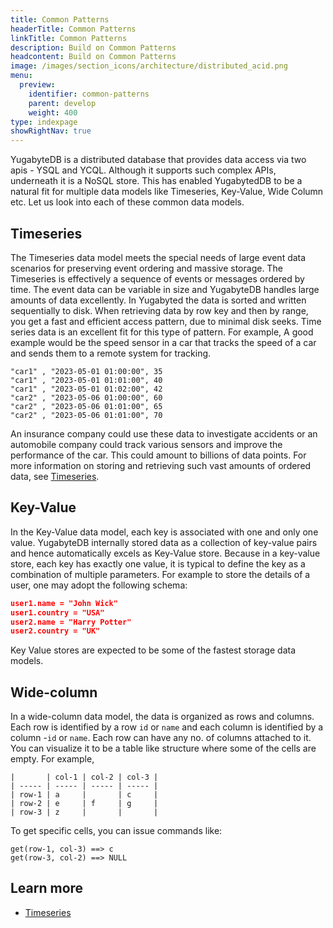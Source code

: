 ```yaml
---
title: Common Patterns
headerTitle: Common Patterns
linkTitle: Common Patterns
description: Build on Common Patterns
headcontent: Build on Common Patterns
image: /images/section_icons/architecture/distributed_acid.png
menu:
  preview:
    identifier: common-patterns
    parent: develop
    weight: 400
type: indexpage
showRightNav: true
---
```


YugabyteDB is a distributed database that provides data access via two apis - YSQL and YCQL. Although it supports such complex APIs, underneath it is a NoSQL store. This has enabled YugabytedDB to be a natural fit for multiple data models like Timeseries, Key-Value, Wide Column etc. Let us look into each of these common data models.

## Timeseries

The Timeseries data model meets the special needs of large event data scenarios for preserving event ordering and massive storage. The Timeseries is effectively a sequence of events or messages ordered by time. The event data can be variable in size and YugabyteDB handles large amounts of data excellently. In Yugabyted the data is sorted and written sequentially to disk. When retrieving data by row key and then by range, you get a fast and efficient access pattern, due to minimal disk seeks. Time series data is an excellent fit for this type of pattern. For example, A good example would be the speed sensor in a car that tracks the speed of a car and sends them to a remote system for tracking.

```sql{class=nocopy}
"car1" , "2023-05-01 01:00:00", 35 
"car1" , "2023-05-01 01:01:00", 40 
"car1" , "2023-05-01 01:02:00", 42 
"car2" , "2023-05-06 01:00:00", 60 
"car2" , "2023-05-06 01:01:00", 65 
"car2" , "2023-05-06 01:01:00", 70 
```

An insurance company could use these data to investigate accidents or an automobile company could track various sensors and improve the performance of the car. This could amount to billions of data points. For more information on storing and retrieving such vast amounts of ordered data, see [Timeseries](./timeseries).

## Key-Value

In the Key-Value data model, each key is associated with one and only one value. YugabyteDB internally stored data as a collection of key-value pairs and hence automatically excels as Key-Value store. Because in a key-value store, each key has exactly one value, it is typical to define the key as a combination of multiple parameters. For example to store the details of a user, one may adopt the following schema:

```json
user1.name = "John Wick"
user1.country = "USA"
user2.name = "Harry Potter"
user2.country = "UK"
```

Key Value stores are expected to be some of the fastest storage data models.

## Wide-column

In a wide-column data model, the data is organized as rows and columns. Each row is identified by a row `id` or `name` and each column is identified by a column -`id` or `name`. Each row can have any no. of columns attached to it. You can visualize it to be a table like structure where some of the cells are empty. For example,

```sql{class=nocopy}
|       | col-1 | col-2 | col-3 |
| ----- | ----- | ----- | ----- |
| row-1 | a     |       | c     |
| row-2 | e     | f     | g     |
| row-3 | z     |       |       |
```

To get specific cells, you can issue commands like:

```sql{class=nocopy}
get(row-1, col-3) ==> c
get(row-3, col-2) ==> NULL
```

## Learn more

- [Timeseries](./timeseries)